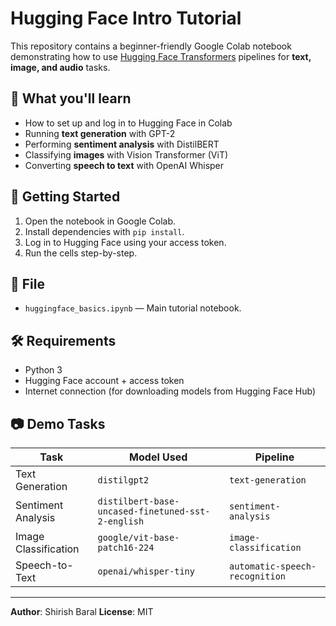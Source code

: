 # Hugging Face Intro Tutorial

This repository contains a beginner-friendly Google Colab notebook demonstrating how to use [Hugging Face Transformers](https://huggingface.co/transformers/) pipelines for **text, image, and audio** tasks.

## 📌 What you'll learn
- How to set up and log in to Hugging Face in Colab
- Running **text generation** with GPT-2
- Performing **sentiment analysis** with DistilBERT
- Classifying **images** with Vision Transformer (ViT)
- Converting **speech to text** with OpenAI Whisper

## 🚀 Getting Started
1. Open the notebook in Google Colab.
2. Install dependencies with `pip install`.
3. Log in to Hugging Face using your access token.
4. Run the cells step-by-step.

## 📂 File
- `huggingface_basics.ipynb` — Main tutorial notebook.

## 🛠 Requirements
- Python 3
- Hugging Face account + access token
- Internet connection (for downloading models from Hugging Face Hub)

## 📷 Demo Tasks
| Task | Model Used | Pipeline |
|------|------------|----------|
| Text Generation | `distilgpt2` | `text-generation` |
| Sentiment Analysis | `distilbert-base-uncased-finetuned-sst-2-english` | `sentiment-analysis` |
| Image Classification | `google/vit-base-patch16-224` | `image-classification` |
| Speech-to-Text | `openai/whisper-tiny` | `automatic-speech-recognition` |

---

**Author**: Shirish Baral
**License**: MIT
